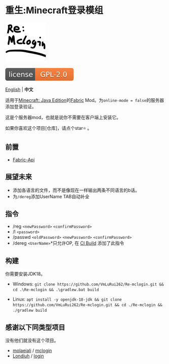 # 重生:Minecraft登录模组

![Re-McLogin_ICON](https://raw.githubusercontent.com/VmLuRui262/Re-mclogin/master/src/main/resources/assets/remclogin/icon.png)

[![LICENSE](https://raw.githubusercontent.com/VmLuRui262/Re-mclogin/master/svg/LICENSE.svg)](https://raw.githubusercontent.com/VmLuRui262/Re-mclogin/master/LICENSE)

[English](https://github.com/VmLuRui262/Re-mclogin/blob/master/README.md) | **中文**

适用于[Minecraft: Java Edition](https://www.minecraft.net/)的[Fabric](https://fabricmc.net/) Mod。为`online-mode = false`的服务器添加登录验证。

这是个服务器mod，也就是说你不需要在客户端上安装它。

如果你喜欢这个项目[仓库]，请点个star⭐️ 。

##  前置

- [Fabric-Api](https://minecraft.curseforge.com/projects/fabric/)

## 展望未来
- 添加各语言的文件，而不是像现在一样输出两条不同语言的b话。
- 为`/dereg`添加UserName TAB自动补全

## 指令
- /reg `<newPassword>` `<confirmPassword>`
- /l `<password>`
- /passwd `<oldPassword>` `<newPassword>` `<confirmPassword>`
- /dereg `<UserName>`*只允许OP, 在 [CI Build](https://github.com/VmLuRui262/Re-mclogin/releases/tag/CI-2.0.0)  添加了此指令
## 构建
你需要安装JDK18。

- Windows: `git clone https://github.com/VmLuRui262/Re-mclogin.git && cd .\Re-mclogin && .\gradlew.bat build`

- Linux: `apt install -y openjdk-18-jdk && git clone https://github.com/VmLuRui262/Re-mclogin.git && cd ./Re-mclogin && ./gradlew build`

## 感谢以下同类型项目
没有他们就没有这个项目。

- [molaeiali](https://github.com/molaeiali) / [mclogin](https://github.com/molaeiali/mclogin)
- [Londiuh](https://github.com/Londiuh) / [login](https://github.com/Londiuh/login)
